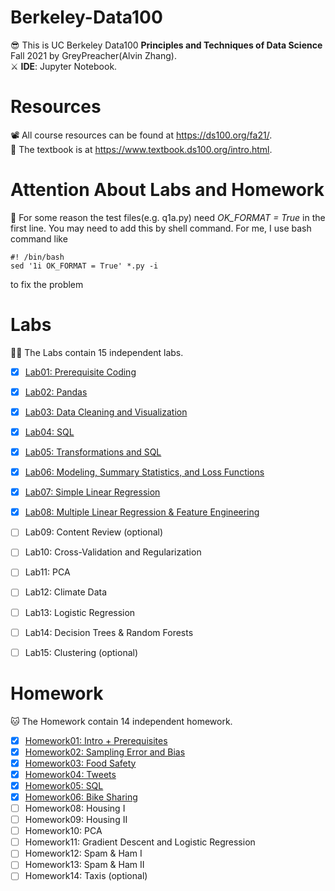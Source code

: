 # Berkeley-Data100
😎 This is UC Berkeley Data100 **Principles and Techniques of Data Science** Fall 2021 by GreyPreacher(Alvin Zhang).  
⚔ **IDE**: Jupyter Notebook.

# Resources
📽 All course resources can be found at https://ds100.org/fa21/.  
📖 The textbook is at https://www.textbook.ds100.org/intro.html.

# Attention About Labs and Homework
🎃 For some reason the test files(e.g. q1a.py) need *OK_FORMAT = True* in the first line. You may need to add this by shell command. For me, I use bash command like  

    #! /bin/bash  
    sed '1i OK_FORMAT = True' *.py -i  

to fix the problem

# Labs
🐱‍👓 The Labs contain 15 independent labs. 

- [x] [Lab01: Prerequisite Coding](https://github.com/GreyPreacher/Berkeley-Data100/tree/main/Lab/lab01)
- [x] [Lab02: Pandas](https://github.com/GreyPreacher/Berkeley-Data100/tree/main/Lab/lab02)
- [x] [Lab03: Data Cleaning and Visualization](https://github.com/GreyPreacher/Berkeley-Data100/tree/main/Lab/lab03)
- [x] [Lab04: SQL](https://github.com/GreyPreacher/Berkeley-Data100/tree/main/Lab/lab04)
- [x] [Lab05: Transformations and SQL](https://github.com/GreyPreacher/Berkeley-Data100/tree/main/Lab/lab05) 
- [x] [Lab06: Modeling, Summary Statistics, and Loss Functions](https://github.com/GreyPreacher/Berkeley-Data100/tree/main/Lab/lab06)
- [x] [Lab07: Simple Linear Regression](https://github.com/GreyPreacher/Berkeley-Data100/tree/main/Lab/lab07)
- [x] [Lab08: Multiple Linear Regression & Feature Engineering](https://github.com/GreyPreacher/Berkeley-Data100/tree/main/Lab/lab08)
- [ ] Lab09: Content Review (optional)
- [ ] Lab10: Cross-Validation and Regularization
- [ ] Lab11: PCA
- [ ] Lab12: Climate Data 
- [ ] Lab13: Logistic Regression
- [ ] Lab14: Decision Trees & Random Forests
- [ ] Lab15: Clustering (optional)


# Homework
🐱 The Homework contain 14 independent homework. 

- [x] [Homework01: Intro + Prerequisites](https://github.com/GreyPreacher/Berkeley-Data100/tree/main/Homework/hw1)
- [x] [Homework02: Sampling Error and Bias](https://github.com/GreyPreacher/Berkeley-Data100/tree/main/Homework/hw2)
- [x] [Homework03: Food Safety](https://github.com/GreyPreacher/Berkeley-Data100/tree/main/Homework/hw3)
- [x] [Homework04: Tweets](https://github.com/GreyPreacher/Berkeley-Data100/tree/main/Homework/hw4)
- [x] [Homework05: SQL](https://github.com/GreyPreacher/Berkeley-Data100/tree/main/Homework/hw5)
- [x] [Homework06: Bike Sharing](https://github.com/GreyPreacher/Berkeley-Data100/tree/main/Homework/hw6)
- [ ] Homework08: Housing I 
- [ ] Homework09: Housing II
- [ ] Homework10: PCA
- [ ] Homework11: Gradient Descent and Logistic Regression
- [ ] Homework12: Spam & Ham I 
- [ ] Homework13: Spam & Ham II
- [ ] Homework14: Taxis (optional)

